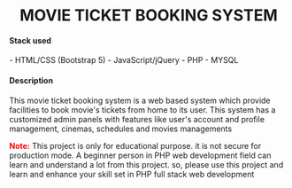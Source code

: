 <h1 align="center">MOVIE TICKET BOOKING SYSTEM</h1>

<h4>Stack used</h4>
- HTML/CSS (Bootstrap 5)
- JavaScript/jQuery
- PHP
- MYSQL

<h4>Description</h4>
<p>This movie ticket booking system is a web based system which provide facilities to book movie's tickets from home to its user. This system has a customized admin panels with features like user's account and profile management, cinemas, schedules and movies managements  </p>


<p><b style="color:red">Note:</b> This project is only for educational purpose. it is not secure for production mode. A beginner person in PHP web development field can learn and understand a lot from this project. so, please use this project and learn and enhance your skill set in PHP full stack web development  </p>
